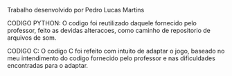 Trabalho desenvolvido por Pedro Lucas Martins

CODIGO PYTHON:
O codigo foi reutilizado daquele fornecido pelo professor, feito as devidas alteracoes, como caminho de repositorio de arquivos de som.

CODIGO C:
O codigo C foi refeito com intuito de adaptar o jogo, baseado no meu intendimento do codigo fornecido pelo professor e nas dificuldades encontradas para o adaptar.
